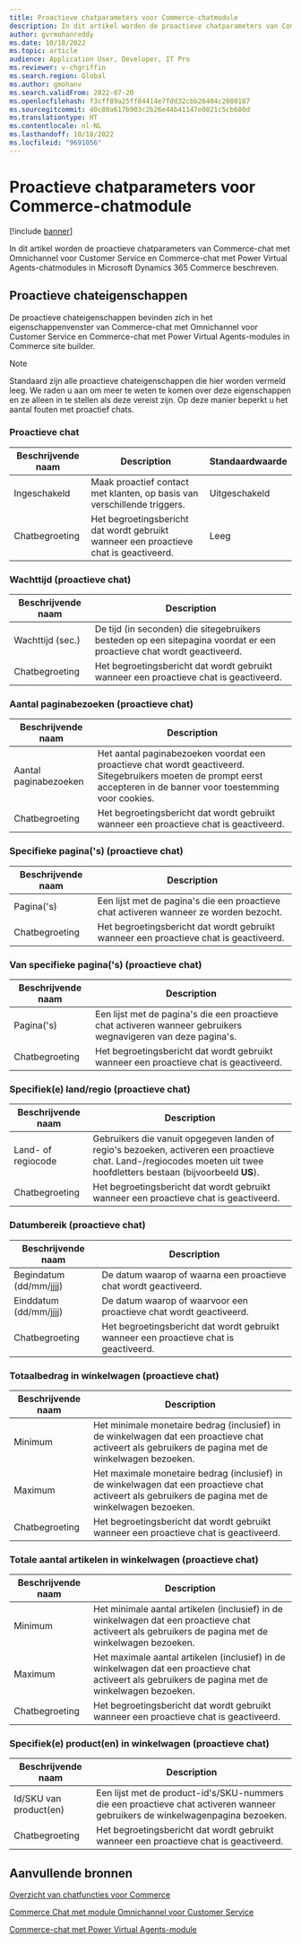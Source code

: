 ```yaml
---
title: Proactieve chatparameters voor Commerce-chatmodule
description: In dit artikel worden de proactieve chatparameters van Commerce-chatmodules in Microsoft Dynamics 365 Commerce beschreven.
author: gvrmohanreddy
ms.date: 10/18/2022
ms.topic: article
audience: Application User, Developer, IT Pro
ms.reviewer: v-chgriffin
ms.search.region: Global
ms.author: gmohanv
ms.search.validFrom: 2022-07-20
ms.openlocfilehash: f3cff89a25ff84414e7fdd32cbb26404c2080187
ms.sourcegitcommit: 40c80a617b903c2b26e44b41147e0021c5cb680d
ms.translationtype: HT
ms.contentlocale: nl-NL
ms.lasthandoff: 10/18/2022
ms.locfileid: "9691056"
---
```

# <a name="commerce-chat-module-proactive-chat-parameters"></a>Proactieve chatparameters voor Commerce-chatmodule

[!include [banner](includes/banner.md)]

In dit artikel worden de proactieve chatparameters van Commerce-chat met Omnichannel voor Customer Service en Commerce-chat met Power Virtual Agents-chatmodules in Microsoft Dynamics 365 Commerce beschreven.

## <a name="proactive-chat-properties"></a>Proactieve chateigenschappen

De proactieve chateigenschappen bevinden zich in het eigenschappenvenster van Commerce-chat met Omnichannel voor Customer Service en Commerce-chat met Power Virtual Agents-modules in Commerce site builder.

> [!NOTE]
> Standaard zijn alle proactieve chateigenschappen die hier worden vermeld leeg. We raden u aan om meer te weten te komen over deze eigenschappen en ze alleen in te stellen als deze vereist zijn. Op deze manier beperkt u het aantal fouten met proactief chats.

### <a name="proactive-chat"></a>Proactieve chat

| Beschrijvende naam | Description | Standaardwaarde |
|---------------|-------------|---------------|
| Ingeschakeld | Maak proactief contact met klanten, op basis van verschillende triggers. | Uitgeschakeld |
| Chatbegroeting | Het begroetingsbericht dat wordt gebruikt wanneer een proactieve chat is geactiveerd. | Leeg |

### <a name="wait-time-proactive-chat"></a>Wachttijd (proactieve chat)

| Beschrijvende naam | Description |
|---------------|-------------|
| Wachttijd (sec.) | De tijd (in seconden) die sitegebruikers besteden op een sitepagina voordat er een proactieve chat wordt geactiveerd. |
| Chatbegroeting | Het begroetingsbericht dat wordt gebruikt wanneer een proactieve chat is geactiveerd. |

### <a name="number-of-page-visits-proactive-chat"></a>Aantal paginabezoeken (proactieve chat)

| Beschrijvende naam | Description |
|---------------|-------------|
| Aantal paginabezoeken | Het aantal paginabezoeken voordat een proactieve chat wordt geactiveerd. Sitegebruikers moeten de prompt eerst accepteren in de banner voor toestemming voor cookies. |
| Chatbegroeting | Het begroetingsbericht dat wordt gebruikt wanneer een proactieve chat is geactiveerd. |

### <a name="specific-pages-proactive-chat"></a>Specifieke pagina('s) (proactieve chat)

| Beschrijvende naam | Description |
|---------------|-------------|
| Pagina('s) | Een lijst met de pagina's die een proactieve chat activeren wanneer ze worden bezocht. |
| Chatbegroeting | Het begroetingsbericht dat wordt gebruikt wanneer een proactieve chat is geactiveerd. |

### <a name="from-specific-pages-proactive-chat"></a>Van specifieke pagina('s) (proactieve chat)

| Beschrijvende naam | Description |
|---------------|-------------|
| Pagina('s) | Een lijst met de pagina's die een proactieve chat activeren wanneer gebruikers wegnavigeren van deze pagina's. |
| Chatbegroeting | Het begroetingsbericht dat wordt gebruikt wanneer een proactieve chat is geactiveerd. |

### <a name="specific-countryregion-proactive-chat"></a>Specifiek(e) land/regio (proactieve chat)

| Beschrijvende naam | Description |
|---------------|-------------|
| Land- of regiocode | Gebruikers die vanuit opgegeven landen of regio's bezoeken, activeren een proactieve chat. Land-/regiocodes moeten uit twee hoofdletters bestaan (bijvoorbeeld **US**). |
| Chatbegroeting | Het begroetingsbericht dat wordt gebruikt wanneer een proactieve chat is geactiveerd. |

### <a name="date-range-proactive-chat"></a>Datumbereik (proactieve chat)

| Beschrijvende naam | Description |
|---------------|-------------|
| Begindatum (dd/mm/jjjj) | De datum waarop of waarna een proactieve chat wordt geactiveerd. |
| Einddatum (dd/mm/jjjj) | De datum waarop of waarvoor een proactieve chat wordt geactiveerd. |
| Chatbegroeting | Het begroetingsbericht dat wordt gebruikt wanneer een proactieve chat is geactiveerd. |

### <a name="total-amount-in-cart-proactive-chat"></a>Totaalbedrag in winkelwagen (proactieve chat)

| Beschrijvende naam | Description |
|---------------|-------------|
| Minimum | Het minimale monetaire bedrag (inclusief) in de winkelwagen dat een proactieve chat activeert als gebruikers de pagina met de winkelwagen bezoeken. |
| Maximum | Het maximale monetaire bedrag (inclusief) in de winkelwagen dat een proactieve chat activeert als gebruikers de pagina met de winkelwagen bezoeken. |
|Chatbegroeting | Het begroetingsbericht dat wordt gebruikt wanneer een proactieve chat is geactiveerd. |

### <a name="total-number-of-items-in-cart-proactive-chat"></a>Totale aantal artikelen in winkelwagen (proactieve chat)

| Beschrijvende naam | Description |
|---------------|-------------|
| Minimum | Het minimale aantal artikelen (inclusief) in de winkelwagen dat een proactieve chat activeert als gebruikers de pagina met de winkelwagen bezoeken. |
| Maximum | Het maximale aantal artikelen (inclusief) in de winkelwagen dat een proactieve chat activeert als gebruikers de pagina met de winkelwagen bezoeken. |
| Chatbegroeting | Het begroetingsbericht dat wordt gebruikt wanneer een proactieve chat is geactiveerd. |

### <a name="specific-products-in-cart-proactive-chat"></a>Specifiek(e) product(en) in winkelwagen (proactieve chat)

| Beschrijvende naam | Description |
|---------------|-------------|
| Id/SKU van product(en) | Een lijst met de product-id's/SKU-nummers die een proactieve chat activeren wanneer gebruikers de winkelwagenpagina bezoeken. |
| Chatbegroeting | Het begroetingsbericht dat wordt gebruikt wanneer een proactieve chat is geactiveerd. |

## <a name="additional-resources"></a>Aanvullende bronnen

[Overzicht van chatfuncties voor Commerce](commerce-chat-overview.md)

[Commerce Chat met module Omnichannel voor Customer Service](commerce-chat-module.md)

[Commerce-chat met Power Virtual Agents-module](chat-module-pva.md)
